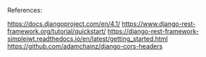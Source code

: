 References:

https://docs.djangoproject.com/en/4.1/
https://www.django-rest-framework.org/tutorial/quickstart/
https://django-rest-framework-simplejwt.readthedocs.io/en/latest/getting_started.html
https://github.com/adamchainz/django-cors-headers
